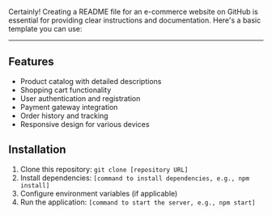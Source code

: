 Certainly! Creating a README file for an e-commerce website on GitHub is essential for providing clear instructions and documentation. Here's a basic template you can use:

---

## Features

- Product catalog with detailed descriptions
- Shopping cart functionality
- User authentication and registration
- Payment gateway integration
- Order history and tracking
- Responsive design for various devices

## Installation

1. Clone this repository: `git clone [repository URL]`
2. Install dependencies: `[command to install dependencies, e.g., npm install]`
3. Configure environment variables (if applicable)
4. Run the application: `[command to start the server, e.g., npm start]`

